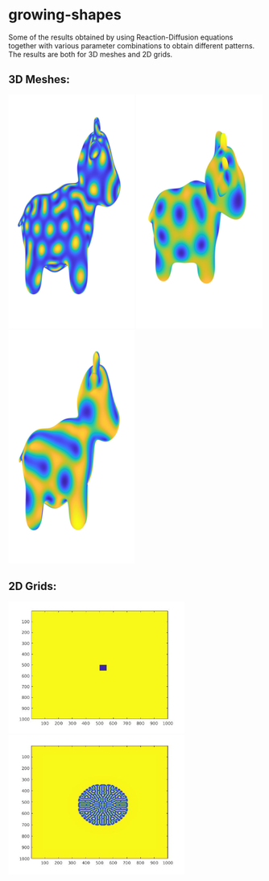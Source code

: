# growing-shapes

Some of the results obtained by using Reaction-Diffusion equations together with various parameter combinations to obtain different patterns. The results are both for 3D meshes and 2D grids.

## 3D Meshes:

<img src="https://raw.githubusercontent.com/khmariem/growing-shapes-reaction-diffusion/master/imgs/turing.jpg" alt="Turing Model" width="250"/>
<img src="https://raw.githubusercontent.com/khmariem/growing-shapes-reaction-diffusion/master/imgs/spoton.jpg" alt="Spots Pattern" width="250"/>
<img src="https://raw.githubusercontent.com/khmariem/growing-shapes-reaction-diffusion/master/imgs/stripesspots.jpg" alt="Spots and Stripes" width="250"/>

## 2D Grids:

<img src="https://raw.githubusercontent.com/khmariem/growing-shapes-reaction-diffusion/master/imgs/start.jpg" alt="Initialization" width="350"/>
<img src="https://raw.githubusercontent.com/khmariem/growing-shapes-reaction-diffusion/master/imgs/corals.jpg" alt="After few steps" width="350"/>